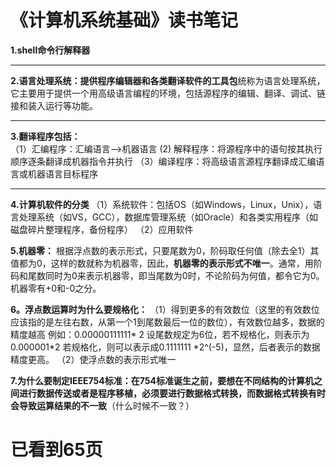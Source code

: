 # 《计算机系统基础》读书笔记
**1.shell命令行解释器**   

----
**2.语言处理系统：**提供程序编辑器和各类翻译软件的**工具包**统称为语言处理系统，它主要用于提供一个用高级语言编程的环境，包括源程序的编辑、翻译、调试、链接和装入运行等功能。

----
**3.翻译程序包括：**  
（1）汇编程序：汇编语言-->机器语言
 (2) 解释程序：将源程序中的语句按其执行顺序逐条翻译成机器指令并执行
（3）编译程序：将高级语言源程序翻译成汇编语言或机器语言目标程序   

---
**4.计算机软件的分类**
（1）系统软件：包括OS（如Windows，Linux，Unix），语言处理系统（如VS，GCC），数据库管理系统（如Oracle）和各类实用程序（如磁盘碎片整理程序，备份程序）
（2）应用软件
  
**5.机器零：**
根据浮点数的表示形式，只要尾数为0，阶码取任何值（除去全1）其值都为0，这样的数就称为机器零，因此，**机器零的表示形式不唯一**。通常，用阶码和尾数同时为0来表示机器零，即当尾数为0时，不论阶码为何值，都令它为0。机器零有+0和-0之分。


**6。浮点数运算时为什么要规格化：**
（1）得到更多的有效数位（这里的有效数位应该指的是左往右数，从第一个1到尾数最后一位的数位），有效数位越多，数据的精度越高
例如：0.00000111111* 2 设尾数规定为6位，若不规格化，则表示为0.000001*2 若规格化，则可以表示成0.1111111 *2^(-5)，显然，后者表示的数据精度更高。
（2）使浮点数的表示形式唯一

**7.为什么要制定IEEE754标准：**在754标准诞生之前，要想在不同结构的计算机之间进行数据传送或者是程序移植，必须要进行数据格式转换，而**数据格式转换有时会导致运算结果的不一致**（什么时候不一致？）
# 已看到65页 